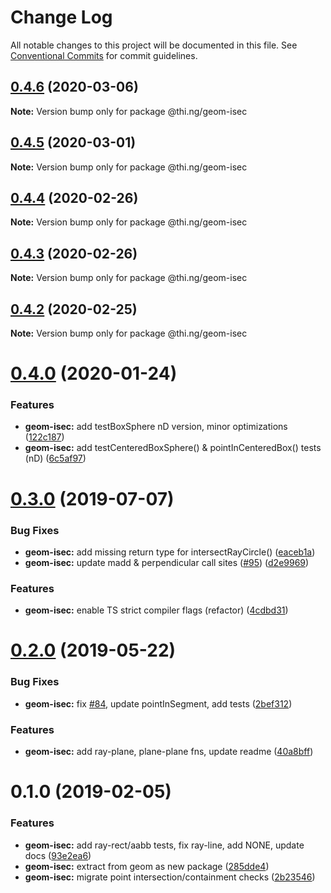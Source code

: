 # Change Log

All notable changes to this project will be documented in this file.
See [Conventional Commits](https://conventionalcommits.org) for commit guidelines.

## [0.4.6](https://github.com/thi-ng/umbrella/compare/@thi.ng/geom-isec@0.4.5...@thi.ng/geom-isec@0.4.6) (2020-03-06)

**Note:** Version bump only for package @thi.ng/geom-isec





## [0.4.5](https://github.com/thi-ng/umbrella/compare/@thi.ng/geom-isec@0.4.4...@thi.ng/geom-isec@0.4.5) (2020-03-01)

**Note:** Version bump only for package @thi.ng/geom-isec





## [0.4.4](https://github.com/thi-ng/umbrella/compare/@thi.ng/geom-isec@0.4.3...@thi.ng/geom-isec@0.4.4) (2020-02-26)

**Note:** Version bump only for package @thi.ng/geom-isec





## [0.4.3](https://github.com/thi-ng/umbrella/compare/@thi.ng/geom-isec@0.4.2...@thi.ng/geom-isec@0.4.3) (2020-02-26)

**Note:** Version bump only for package @thi.ng/geom-isec





## [0.4.2](https://github.com/thi-ng/umbrella/compare/@thi.ng/geom-isec@0.4.1...@thi.ng/geom-isec@0.4.2) (2020-02-25)

**Note:** Version bump only for package @thi.ng/geom-isec





# [0.4.0](https://github.com/thi-ng/umbrella/compare/@thi.ng/geom-isec@0.3.10...@thi.ng/geom-isec@0.4.0) (2020-01-24)

### Features

* **geom-isec:** add testBoxSphere nD version, minor optimizations ([122c187](https://github.com/thi-ng/umbrella/commit/122c1876375f638b35f9f576824f2af081008081))
* **geom-isec:** add testCenteredBoxSphere() & pointInCenteredBox() tests (nD) ([6c5af97](https://github.com/thi-ng/umbrella/commit/6c5af97a8da9bce307bc76f956c185c5e75a9e8d))

# [0.3.0](https://github.com/thi-ng/umbrella/compare/@thi.ng/geom-isec@0.2.0...@thi.ng/geom-isec@0.3.0) (2019-07-07)

### Bug Fixes

* **geom-isec:** add missing return type for intersectRayCircle() ([eaceb1a](https://github.com/thi-ng/umbrella/commit/eaceb1a))
* **geom-isec:** update madd & perpendicular call sites ([#95](https://github.com/thi-ng/umbrella/issues/95)) ([d2e9969](https://github.com/thi-ng/umbrella/commit/d2e9969))

### Features

* **geom-isec:** enable TS strict compiler flags (refactor) ([4cdbd31](https://github.com/thi-ng/umbrella/commit/4cdbd31))

# [0.2.0](https://github.com/thi-ng/umbrella/compare/@thi.ng/geom-isec@0.1.16...@thi.ng/geom-isec@0.2.0) (2019-05-22)

### Bug Fixes

* **geom-isec:** fix [#84](https://github.com/thi-ng/umbrella/issues/84), update pointInSegment, add tests ([2bef312](https://github.com/thi-ng/umbrella/commit/2bef312))

### Features

* **geom-isec:** add ray-plane, plane-plane fns, update readme ([40a8bff](https://github.com/thi-ng/umbrella/commit/40a8bff))

# 0.1.0 (2019-02-05)

### Features

* **geom-isec:** add ray-rect/aabb tests, fix ray-line, add NONE, update docs ([93e2ea6](https://github.com/thi-ng/umbrella/commit/93e2ea6))
* **geom-isec:** extract from geom as new package ([285dde4](https://github.com/thi-ng/umbrella/commit/285dde4))
* **geom-isec:** migrate point intersection/containment checks ([2b23546](https://github.com/thi-ng/umbrella/commit/2b23546))
